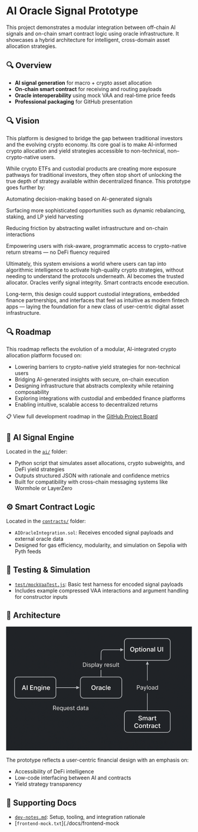 # AI Oracle Signal Prototype

This project demonstrates a modular integration between off-chain AI signals and on-chain smart contract logic using oracle infrastructure. It showcases a hybrid architecture for intelligent, cross-domain asset allocation strategies.

## 🔍 Overview

- **AI signal generation** for macro + crypto asset allocation  
- **On-chain smart contract** for receiving and routing payloads  
- **Oracle interoperability** using mock VAA and real-time price feeds  
- **Professional packaging** for GitHub presentation

## 🔍 Vision
This platform is designed to bridge the gap between traditional investors and the evolving crypto economy. Its core goal is to make AI-informed crypto allocation and yield strategies accessible to non-technical, non–crypto-native users.

While crypto ETFs and custodial products are creating more exposure pathways for traditional investors, they often stop short of unlocking the true depth of strategy available within decentralized finance. This prototype goes further by:

Automating decision-making based on AI-generated signals

Surfacing more sophisticated opportunities such as dynamic rebalancing, staking, and LP yield harvesting

Reducing friction by abstracting wallet infrastructure and on-chain interactions

Empowering users with risk-aware, programmatic access to crypto-native return streams — no DeFi fluency required

Ultimately, this system envisions a world where users can tap into algorithmic intelligence to activate high-quality crypto strategies, without needing to understand the protocols underneath. AI becomes the trusted allocator. Oracles verify signal integrity. Smart contracts encode execution.

Long-term, this design could support custodial integrations, embedded finance partnerships, and interfaces that feel as intuitive as modern fintech apps — laying the foundation for a new class of user-centric digital asset infrastructure.

## 🔍 Roadmap
This roadmap reflects the evolution of a modular, AI-integrated crypto allocation platform focused on:

- Lowering barriers to crypto-native yield strategies for non-technical users  
- Bridging AI-generated insights with secure, on-chain execution  
- Designing infrastructure that abstracts complexity while retaining composability  
- Exploring integrations with custodial and embedded finance platforms  
- Enabling intuitive, scalable access to decentralized returns



📋 View full development roadmap in the [GitHub Project Board](https://github.com/users/artiecrypto/projects/1)




## 🧠 AI Signal Engine

Located in the [`ai/`](./ai) folder:

- Python script that simulates asset allocations, crypto subweights, and DeFi yield strategies
- Outputs structured JSON with rationale and confidence metrics
- Built for compatibility with cross-chain messaging systems like Wormhole or LayerZero

## ⚙️ Smart Contract Logic

Located in the [`contracts/`](./contracts) folder:

- `AIOracleIntegration.sol`: Receives encoded signal payloads and external oracle data
- Designed for gas efficiency, modularity, and simulation on Sepolia with Pyth feeds

## 🧪 Testing & Simulation

- [`test/mockVaaTest.js`](./test/mockVaaTest.js): Basic test harness for encoded signal payloads
- Includes example compressed VAA interactions and argument handling for constructor inputs

## 🧱 Architecture

![Architecture Diagram](./docs/architecture-diagram.png)

The prototype reflects a user-centric financial design with an emphasis on:
- Accessibility of DeFi intelligence
- Low-code interfacing between AI and contracts
- Yield strategy transparency

## 📄 Supporting Docs

- [`dev-notes.md`](./docs/dev-notes.md): Setup, tooling, and integration rationale
- [`frontend-mock.txt`](./docs/frontend-mock
